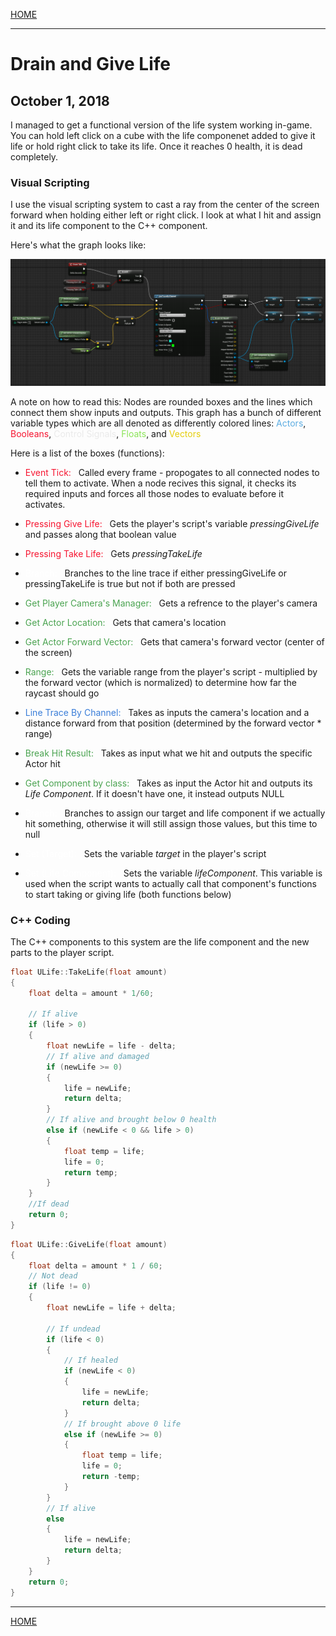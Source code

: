 

[HOME](https://avijr.com)

---

# Drain and Give Life
## October 1, 2018

I managed to get a functional version of the life system working in-game. You can hold left click on a cube with the life componenet added to give it life or hold right click to take its life. Once it reaches 0 health, it is dead completely.

### Visual Scripting

I use the visual scripting system to cast a ray from the center of the screen forward when holding either left or right click. I look at what I hit and assign it and its life component to the C++ component.

Here's what the graph looks like:

![Raycasting](/images/player_raycasting.png)

A note on how to read this: Nodes are rounded boxes and the lines which connect them show inputs and outputs. This graph has a bunch of different variable types which are all denoted as differently colored lines: <span style="color:#5DADE2">Actors</span>, <span style="color:#F61530">Booleans</span>, <span style="color:#EAEAEA">Control Signals</span>, <span style="color:#8AE457">Floats</span>, and  <span style="color:#E5CE0C">Vectors</span>

Here is a list of the boxes (functions):

- <span style="color:#F61530">Event Tick:</span> &nbsp; Called every frame - propogates to all connected nodes to tell them to activate. When a node recives this signal, it checks its required inputs and forces all those nodes to evaluate before it activates.
- <span style="color:#F61530">Pressing Give Life:</span> &nbsp; Gets the player's script's variable *pressingGiveLife* and passes along that boolean value
- <span style="color:#F61530">Pressing Take Life:</span> &nbsp; Gets *pressingTakeLife*
- <span style="color:white">Branch:</span> &nbsp; Branches to the line trace if either pressingGiveLife or pressingTakeLife is true but not if both are pressed


- <span style="color:#4AA350">Get Player Camera's Manager:</span> &nbsp; Gets a refrence to the player's camera
- <span style="color:#4AA350">Get Actor Location:</span> &nbsp; Gets that camera's location
- <span style="color:#4AA350">Get Actor Forward Vector:</span> &nbsp; Gets that camera's forward vector (center of the screen)
- <span style="color:#4AA350">Range:</span> &nbsp; Gets the variable range from the player's script - multiplied by the forward vector (which is normalized) to determine how far the raycast should go


- <span style="color:#397DD8">Line Trace By Channel:</span> &nbsp; Takes as inputs the camera's location and a distance forward from that position (determined by the forward vector * range)
- <span style="color:#4AA350">Break Hit Result:</span> &nbsp; Takes as input what we hit and outputs the specific Actor hit
- <span style="color:#4AA350">Get Component by class:</span> &nbsp; Takes as input the Actor hit and outputs its *Life Component*. If it doesn't have one, it instead outputs NULL


- <span style="color:white">Branch:</span> &nbsp; Branches to assign our target and life component if we actually hit something, otherwise it will still assign those values, but this time to null
- <span style="color:white">Set (Target):</span> &nbsp; Sets the variable *target* in the player's script
- <span style="color:white">Set (Life Component):</span> &nbsp; Sets the variable *lifeComponent*. This variable is used when the script wants to actually call that component's functions to start taking or giving life (both functions below)

### C++ Coding

The C++ components to this system are the life component and the new parts to the player script.

```cpp
float ULife::TakeLife(float amount)
{
	float delta = amount * 1/60;

	// If alive
	if (life > 0)
	{
		float newLife = life - delta;
		// If alive and damaged
		if (newLife >= 0)
		{
			life = newLife;
			return delta;
		}
		// If alive and brought below 0 health
		else if (newLife < 0 && life > 0)
		{
			float temp = life;
			life = 0;
			return temp;
		}
	}
	//If dead
	return 0;
}
```

```cpp
float ULife::GiveLife(float amount)
{
	float delta = amount * 1 / 60;
	// Not dead
	if (life != 0)
	{
		float newLife = life + delta;

		// If undead
		if (life < 0)
		{
			// If healed
			if (newLife < 0)
			{
				life = newLife;
				return delta;
			}
			// If brought above 0 life
			else if (newLife >= 0)
			{
				float temp = life;
				life = 0;
				return -temp;
			}
		}
		// If alive
		else
		{
			life = newLife;
			return delta;
		}
	}
	return 0;
}
```

---

[HOME](https://avijr.com)

